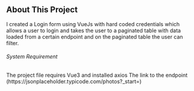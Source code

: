 <h2>About This Project</h2>
I created a Login form using VueJs with hard coded credentials which allows a user to login and takes the user to a paginated table with data loaded from a certain endpoint and on the paginated table the user can filter.

<h6>System Requirement</h6>
The project file requires Vue3 and installed axios
The link to the endpoint (https://jsonplaceholder.typicode.com/photos?_start=)

